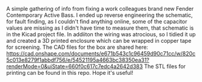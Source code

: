 A simple gathering of info from fixing a work colleagues brand new Fender Contemporary Active Bass.
I ended up reverse engineering the schematic, for fault finding, as I couldn't find anything online, some of the capacitor values are missing as I didn't have time to measure them, that schematic is in the Kicad project file.
In addiiton the wiring was atrocious, so I tidied it up and created a 3D printed enclosure which can be wrapped in copper tape for screening.
The CAD files for the box are shared here: https://cad.onshape.com/documents/e671b543c1c96459d90c71cc/w/820c5c013e8279f1abbdf756/e/54521195a4663bc38350ea31?renderMode=0&uiState=660f0c617c7edc4a2642d383
The STL files for printing can be found in this repo.
Hope it's useful!
